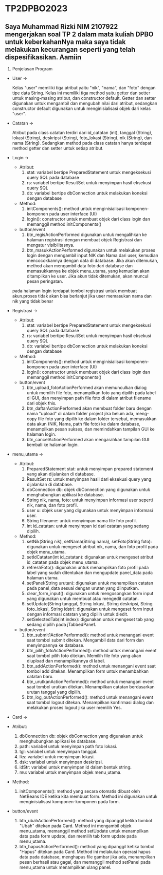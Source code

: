 # TP2DPBO2023
## Saya Muhammad Rizki NIM 2107922 mengerjakan soal TP 2 dalam mata kuliah DPBO untuk keberkahanNya maka saya tidak melakukan kecurangan seperti yang telah dispesifikasikan. Aamiin

1. Penjelasan Program
- User ->

  Kelas "user" memiliki tiga atribut yaitu "nik", "nama", dan "foto" dengan tipe data String. Kelas ini memiliki tiga method yaitu getter dan setter untuk masing-masing atribut, dan constructor default. Getter dan setter digunakan untuk mengambil dan mengubah nilai dari atribut, sedangkan constructor default digunakan untuk menginisialisasi objek dari kelas "user".
- Catatan ->

  Atribut pada class catatan terdiri dari id_catatan (int), tanggal (String), lokasi (String), deskripsi (String), foto_lokasi (String), nik (String), dan nama (String). Sedangkan method pada class catatan hanya terdapat method getter dan setter untuk setiap atribut.
- Login ->

  - Atribut:
    1) stat: variabel bertipe PreparedStatement untuk mengeksekusi query SQL pada database
    2) rs: variabel bertipe ResultSet untuk menyimpan hasil eksekusi query SQL
    3) db: variabel bertipe dbConnection untuk melakukan koneksi dengan database
  - Method:
    1) initComponents(): method untuk menginisialisasi komponen-komponen pada user interface (UI)
    2) login(): constructor untuk membuat objek dari class login dan memanggil method initComponents()
  - button/event    
    1) btn_regisActionPerformed digunakan untuk mengalihkan ke halaman registrasi dengan membuat objek Registrasi dan mengatur visibilitasnya.
    2) btn_masukActionPerformed digunakan untuk melakukan proses login dengan mengambil input NIK dan Nama dari user, kemudian mencocokkannya dengan data di database. Jika akun ditemukan, method akan mengambil data foto dari database dan memasukkannya ke objek menu_utama, yang kemudian akan ditampilkan ke user. Jika akun tidak ditemukan, akan muncul pesan peringatan.

    
  pada halaman login terdapat tombol registrasi untuk membuat akun.proses tidak akan bisa berlanjut jika user memasukan nama dan nik yang tidak benar
  
- Registrasi ->

  - Atribut:
    1) stat: variabel bertipe PreparedStatement untuk mengeksekusi query SQL pada database
    2) rs: variabel bertipe ResultSet untuk menyimpan hasil eksekusi query SQL
    3) db: variabel bertipe dbConnection untuk melakukan koneksi dengan database
  - Method:
    1) initComponents(): method untuk menginisialisasi komponen-komponen pada user interface (UI)
    2) login(): constructor untuk membuat objek dari class login dan memanggil method initComponents()
  - button/event
    1) btn_upload_fotoActionPerformed akan memunculkan dialog untuk memilih file foto, menampilkan foto yang dipilih pada label di GUI, dan menyimpan path file foto di dalam atribut filename dari objek this.
    2) btn_daftarActionPerformed akan membuat folder baru dengan nama "upload" di dalam folder project jika belum ada, meng-copy file foto yang dipilih ke dalam folder tersebut, memasukkan data akun (NIK, Nama, path file foto) ke dalam database, menampilkan pesan sukses, dan memindahkan tampilan GUI ke halaman login.
    3) btn_cancelActionPerformed akan mengarahkan tampilan GUI kembali ke halaman login.
    
- menu_utama ->

  - Atribut:
    1) PreparedStatement stat: untuk menyimpan prepared statement yang akan dijalankan di database.
    2) ResultSet rs: untuk menyimpan hasil dari eksekusi query yang dijalankan di database.
    3) dbConnection db: objek dbConnection yang digunakan untuk menghubungkan aplikasi ke database.
    4) String nik, nama, foto: untuk menyimpan informasi user seperti nik, nama, dan foto profil.
    5) user u: objek user yang digunakan untuk menyimpan informasi user.
    6) String filename: untuk menyimpan nama file foto profil.
    7) int id_catatan: untuk menyimpan id dari catatan yang sedang dipilih.
  - Method:
    1) setNik(String nik), setNama(String nama), setFoto(String foto): digunakan untuk mengeset atribut nik, nama, dan foto profil pada objek menu_utama.
    2) setIdCatatan(int id_catatan): digunakan untuk mengeset atribut id_catatan pada objek menu_utama.
    3) refreshFoto(): digunakan untuk menampilkan foto profil pada label yang sudah ditentukan dan mengupdate panel_data pada halaman utama.
    4) setPanel(String urutan): digunakan untuk menampilkan catatan pada panel_data sesuai dengan urutan yang diinputkan.
    5) clear_form_input(): digunakan untuk mengosongkan form input yang digunakan untuk membuat atau mengedit catatan.
    6) setUpdate(String tanggal, String lokasi, String deskripsi, String foto_lokasi, String idstr): digunakan untuk mengeset form input dengan informasi catatan yang dipilih untuk diedit.
    7) setSelectedTab(int index): digunakan untuk mengeset tab yang sedang dipilih pada jTabbedPane1.
  - button/event
    1) btn_submit1ActionPerformed(): method untuk menangani event saat tombol submit ditekan. Mengambil data dari form dan menyimpannya ke database.
    2) btn_pilih_fotoActionPerformed(): method untuk menangani event saat tombol pilih foto ditekan. Memilih file foto yang akan diupload dan menampilkannya di label.
    3) btn_addActionPerformed(): method untuk menangani event saat tombol add ditekan. Menampilkan form untuk menambahkan catatan baru.
    4) btn_urutkanActionPerformed(): method untuk menangani event saat tombol urutkan ditekan. Menampilkan catatan berdasarkan urutan tanggal yang dipilih.
    5) btn_log_outActionPerformed(): method untuk menangani event saat tombol logout ditekan. Menampilkan konfirmasi dialog dan melakukan proses logout jika user memilih Yes.
    
 - Card ->

  - Atribut:
    1) dbConnection db: objek dbConnection yang digunakan untuk menghubungkan aplikasi ke database.
    2) path: variabel untuk menyimpan path foto lokasi.
    3) tgl: variabel untuk menyimpan tanggal.
    4) lks: variabel untuk menyimpan lokasi.
    5) dsk: variabel untuk menyimpan deskripsi.
    6) idStr: variabel untuk menyimpan id dalam bentuk string.
    7) mu: variabel untuk menyimpan objek menu_utama.
  - Method:
    1) initComponents(): method yang secara otomatis dibuat oleh NetBeans IDE ketika kita membuat form. Method ini digunakan untuk menginisialisasi komponen-komponen pada form.
  - button/event
    1) btn_ubahActionPerformed(): method yang dipanggil ketika tombol "Ubah" ditekan pada Card. Method ini mengambil objek menu_utama, memanggil method setUpdate untuk menampilkan data pada form update, dan memilih tab form update pada menu_utama.
    2) btn_hapusActionPerformed(): method yang dipanggil ketika tombol "Hapus" ditekan pada Card. Method ini melakukan operasi hapus data pada database, menghapus file gambar jika ada, menampilkan pesan berhasil atau gagal, dan memanggil method setPanel pada menu_utama untuk menampilkan ulang panel.
